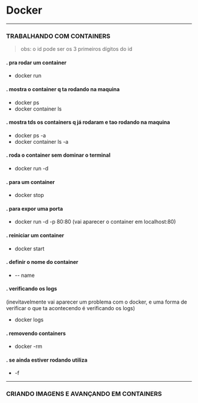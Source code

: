# Docker

---------------------------------------------------------------------------
 ### TRABALHANDO COM CONTAINERS

 > obs: o id pode ser os 3 primeiros dígitos do id

 #### . pra rodar um container
- docker run

 #### . mostra o container q ta rodando na maquina
- docker ps 
- docker container ls

 #### . mostra tds os containers q já rodaram e tao rodando na maquina
- docker ps -a
- docker container ls -a

 #### . roda o container sem dominar o terminal
- docker run -d 

 #### . para um container 
- docker stop <id ou nome>

 #### . para expor uma porta
- docker run -d -p 80:80 (vai aparecer o container em localhost:80)

 #### . reiniciar um container
- docker start <id ou nome>

 #### . definir o nome do container
- -- name

 #### . verificando os logs
  (inevitavelmente vai aparecer um problema com o docker, e uma forma de verificar o que ta acontecendo é verificando os logs)
 - docker logs <id>

 #### . removendo containers
- docker -rm <id>
 #### . se ainda estiver rodando utiliza 
- -f


---------------------------------------------------------------------------
### CRIANDO IMAGENS E AVANÇANDO EM CONTAINERS

